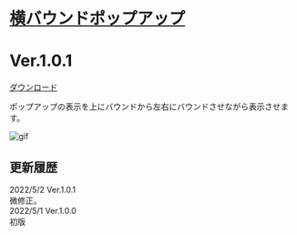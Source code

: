 # [横バウンドポップアップ](https://raw.githubusercontent.com/nuun888/MZ/master/NUUN_LateralBoundPopUp.js)
# Ver.1.0.1  
 [ダウンロード](https://raw.githubusercontent.com/nuun888/MZ/master/NUUN_LateralBoundPopUp.js)  
 
 ポップアップの表示を上にバウンドから左右にバウンドさせながら表示させます。 
 
 ![gif](img/LateralBoundPopUp.gif)  
 
 ## 更新履歴
2022/5/2 Ver.1.0.1  
微修正。  
2022/5/1 Ver.1.0.0  
初版  
